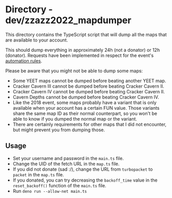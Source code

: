 # Directory - dev/zzazz2022_mapdumper
This directory contains the TypeScript script that will dump all the maps that are available to your account.

This should dump everything in approximately 24h (not a donator) or 12h (donator). Requests have been implemented in respect for the event's [automation rules](https://fools2022.online/automation/).

Please be aware that you might not be able to dump some maps:
- Some YEET maps cannot be dumped before beating another YEET map.
- Cracker Cavern III cannot be dumped before beating Cracker Cavern II.
- Cracker Cavern IV cannot be dumped before beating Cracker Cavern II.
- Cavern Depths cannot be dumped before beating Cracker Cavern IV.
- Like the 2018 event, some maps probably have a variant that is only available when your account has a certain FUN value. Those variants share the same map ID as their normal counterpart, so you won't be able to know if you dumped the normal map or the variant.
- There are certainly requirements for other maps that I did not encounter, but might prevent you from dumping those.

## Usage
- Set your username and password in the `main.ts` file.
- Change the UID of the fetch URL in the `map.ts` file.
- If you did not donate (sad :/), change the URL from `turbopacket` to `packet` in the `map.ts` file.
- If you donated, you can try decreasing the `backoff_time` value in the `reset_backoff()` function of the `main.ts` file.
- Run `deno run --allow-net main.ts`